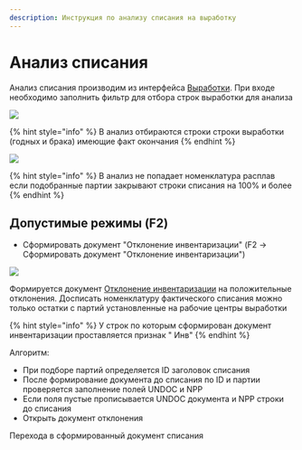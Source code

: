 ```yaml
---
description: Инструкция по анализу списания на выработку
---
```


# Анализ списания

Анализ списания производим из интерфейса [Выработки](vyrabotka/). При входе необходимо заполнить фильтр для отбора строк выработки для анализа

![](<../../.gitbook/assets/image (868).png>)

{% hint style="info" %}
В анализ отбираются строки строки выработки (годных и брака) имеющие факт окончания
{% endhint %}

![](<../../.gitbook/assets/image (591).png>)

{% hint style="info" %}
В анализ не попадает номенклатура расплав если подобранные партии закрывают строки списания на 100% и более
{% endhint %}

## Допустимые режимы (F2)

* Сформировать документ "Отклонение инвентаризации" (F2 -> Сформировать документ "Отклонение инвентаризации")

![](<../../.gitbook/assets/image (178).png>)

Формируется документ [Отклонение инвентаризации](../inventarizaciya/dokumenty-inventarizacii/otklonenie-inventarizacii.md) на положительные отклонения. Досписать номенклатуру фактического списания можно только остатки с партий установленные на рабочие центры выработки

{% hint style="info" %}
У строк по которым сформирован документ инвентаризации проставляется признак " Инв"
{% endhint %}

Алгоритм:

* При подборе партий определяется ID заголовок списания
* После формирование документа до списания по ID и партии проверяется заполнение полей UNDOC и NPP
* Если поля пустые прописывается UNDOC документа и NPP строки до списания
* Открыть документ отклонения

Перехода в сформированный документ списания
